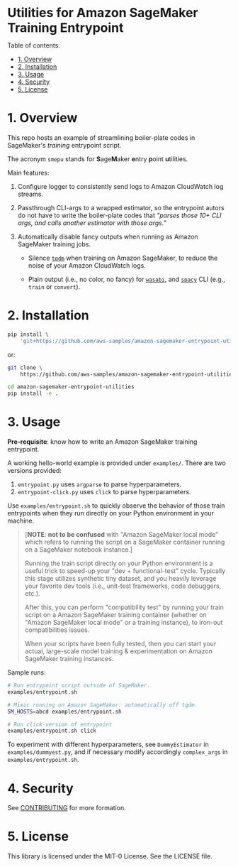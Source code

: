 <div style="font-size:200%;font-weight:bold">Utilities for Amazon SageMaker
Training Entrypoint</div>

Table of contents:

- [1. Overview](#1-overview)
- [2. Installation](#2-installation)
- [3. Usage](#3-usage)
- [4. Security](#4-security)
- [5. License](#5-license)

# 1. Overview

This repo hosts an example of streamlining boiler-plate codes in SageMaker's
*training* entrypoint script.

The acronym `smepu` stands for **S**age**M**aker **e**ntry **p**oint
**u**tilities.

Main features:

1. Configure logger to consistently send logs to Amazon CloudWatch log streams.

2. Passthrough CLI-args to a wrapped estimator, so the entrypoint autors do not
have to write the boiler-plate codes that *"parses those 10+ CLI args, and calls
another estimator with those args."*

3. Automatically disable fancy outputs when running as Amazon SageMaker training
jobs.
   - Silence [`tqdm`](https://tqdm.github.io/) when training on Amazon
   SageMaker, to reduce the noise of your Amazon CloudWatch logs.

   - Plain output (i.e., no color, no fancy) for
   [`wasabi`](https://github.com/ines/wasabi), and
   [`spacy`](https://github.com/explosion/spaCy) CLI (e.g., `train` or
   `convert`).

# 2. Installation

```bash
pip install \
    'git+https://github.com/aws-samples/amazon-sagemaker-entrypoint-utilities@master#egg=smepu'
```

or:

```bash
git clone \
    https://github.com/aws-samples/amazon-sagemaker-entrypoint-utilities.git

cd amazon-sagemaker-entrypoint-utilities
pip install -e .
```

# 3. Usage

**Pre-requisite**: know how to write an Amazon SageMaker training entrypoint.

A working hello-world example is provided under `examples/`. There are two
versions provided:

1. `entrypoint.py` uses `argparse` to parse hyperparameters.
2. `entrypoint-click.py` uses `click` to parse hyperparameters.

Use `examples/entrypoint.sh` to quickly observe the behavior of those train
entrypoints when they run directly on your Python environment in your machine.

> \[**NOTE**: **not to be confused** with "Amazon SageMaker local mode" which
> refers to running the script on a SageMaker container running on a SageMaker
> notebook instance.\]
>
> Running the train script directly on your Python environment is a useful trick
> to speed-up your "dev + functional-test" cycle. Typically this stage utilizes
> synthetic tiny dataset, and you heavily leverage your favorite dev tools
> (i.e., unit-test frameworks, code debuggers, etc.).
>
> After this, you can perform "compatibility test" by running your train script
> on a Amazon SageMaker training container (whether on "Amazon SageMaker local
> mode" or a training instance), to iron-out compatibilities issues.
>
> When your scripts have been fully tested, then you can start your actual,
> large-scale model training & experimentation on Amazon SageMaker training
> instances.

Sample runs:

```bash
# Run entrypoint script outside of SageMaker.
examples/entrypoint.sh

# Mimic running on Amazon SageMaker: automatically off tqdm.
SM_HOSTS=abcd examples/entrypoint.sh

# Run click-version of entrypoint
examples/entrypoint.sh click
```

To experiment with different hyperparameters, see `DummyEstimator` in
`examples/dummyest.py`, and if necessary modify accordingly `complex_args` in
`examples/entrypoint.sh`.

# 4. Security

See [CONTRIBUTING](CONTRIBUTING.md#security-issue-notifications) for more
formation.

# 5. License

This library is licensed under the MIT-0 License. See the LICENSE file.
